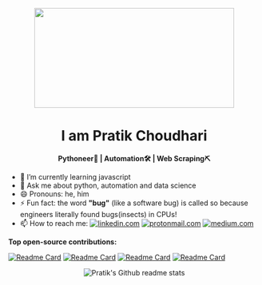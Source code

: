 <p align="center"><img src=https://media1.tenor.com/images/25de5ae4b3a35de905166d6a8cc92411/tenor.gif?itemid=13245309 width="400" height="200"></p>

<h1 align="center">I am Pratik Choudhari</h1>
<b><p align="center">Pythoneer🐍 | Automation🛠 | Web Scraping⛏</p></b>


<!-- - 🔭 I’m currently working on building a docker guide🤖 -->
- 🌱 I’m currently learning javascript
- 💬 Ask me about python, automation and data science
- 😄 Pronouns: he, him
- ⚡ Fun fact: the word __"bug"__ (like a software bug) is called so because engineers literally found bugs(insects) in CPUs!
- 📫 How to reach me: 
[![linkedin.com](https://img.shields.io/badge/LinkedIn-0077B5?style=for-the-badge&logo=linkedin&logoColor=white)](https://www.linkedin.com/in/pratik-choudhari/) 
[![protonmail.com](https://img.shields.io/badge/ProtonMail-8B89CC?style=for-the-badge&logo=protonmail&logoColor=white)](mailto:pratik_choudhari@protonmail.com) 
[![medium.com](https://img.shields.io/badge/Medium-12100E?style=for-the-badge&logo=medium&logoColor=white)](https://pratik-choudhari.medium.com/)

__Top open-source contributions:__


[![Readme Card](https://github-readme-stats.vercel.app/api/pin/?username=pratik-choudhari&repo=AlgoCode)](https://github.com/pratik-choudhari/AlgoCode)  [![Readme Card](https://github-readme-stats.vercel.app/api/pin/?username=DarshanDeshpande&repo=Scrapera)](https://github.com/DarshanDeshpande/Scrapera)
[![Readme Card](https://github-readme-stats.vercel.app/api/pin/?username=pratik-choudhari&repo=docker-guide)](https://github.com/pratik-choudhari/docker-guide)  [![Readme Card](https://github-readme-stats.vercel.app/api/pin/?username=pratik-choudhari&repo=StockNotify)](https://github.com/pratik-choudhari/StockNotify)


<p align="center"><img src="https://github-readme-stats.vercel.app/api?username=pratik-choudhari&theme=jolly&show_icons=true" alt="Pratik's Github readme stats"></p>
<!--- 👯 I’m looking to collaborate on --->

